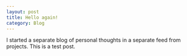 ```yaml
---
layout: post
title: Hello again!
category: Blog
---
```


I started a separate blog of personal thoughts in a separate feed from projects. This is a test post.
